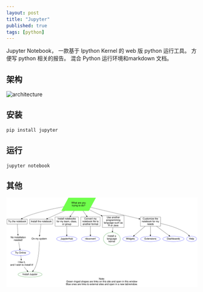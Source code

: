 ```yaml
---
layout: post
title: "Jupyter"
published: true
tags: [python]
---
```



Jupyter Notebook， 一款基于 Ipython Kernel 的 web 版 python 运行工具。 方便写 python 相关的报告。 
混合 Python 运行环境和markdown 文档。 
## 架构
![architecture](https://jupyter.readthedocs.io/en/latest/_images/repos_map.png)

## 安装
```sh
pip install jupyter
```
## 运行
```
jupyter notebook
```


## 其他

![svg](graphviz-abe4086e57a3efb5605a59c768bfb3e2e70240fd.svg)